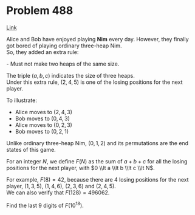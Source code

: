# Problem 488

[Link](https://projecteuler.net/problem=488)

Alice and Bob have enjoyed playing **Nim** every day. However, they finally got bored of playing ordinary three-heap Nim.  
So, they added an extra rule:

\- Must not make two heaps of the same size.

The triple $(a, b, c)$ indicates the size of three heaps.  
Under this extra rule, $(2,4,5)$ is one of the losing positions for the next player.

To illustrate:  
- Alice moves to $(2,4,3)$  
- Bob moves to $(0,4,3)$  
- Alice moves to $(0,2,3)$  
- Bob moves to $(0,2,1)$

Unlike ordinary three-heap Nim, $(0,1,2)$ and its permutations are the end states of this game.

For an integer $N$, we define $F(N)$ as the sum of $a + b + c$ for all the losing positions for the next player, with $0 \\lt a \\lt b \\lt c \\lt N$.

For example, $F(8) = 42$, because there are $4$ losing positions for the next player, $(1,3,5)$, $(1,4,6)$, $(2,3,6)$ and $(2,4,5)$.  
We can also verify that $F(128) = 496062$.

Find the last $9$ digits of $F(10^{18})$.